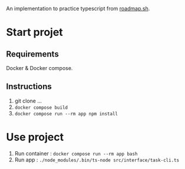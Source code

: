 An implementation to practice typescript from [roadmap.sh](https://roadmap.sh/projects/task-tracker).

# Start projet

## Requirements

Docker & Docker compose.

## Instructions

1. git clone ...
2. `docker compose build`
3. `docker compose run --rm app npm install`

# Use project

1. Run container : `docker compose run --rm app bash`
2. Run app : `./node_modules/.bin/ts-node src/interface/task-cli.ts`
